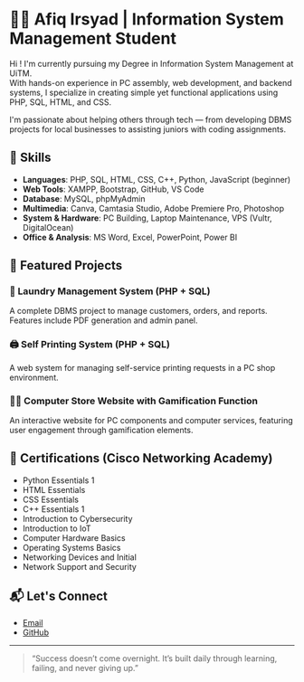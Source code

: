 # 👨‍💻 Afiq Irsyad | Information System Management Student

Hi ! I'm currently pursuing my Degree in Information System Management at UiTM.  
With hands-on experience in PC assembly, web development, and backend systems, I specialize in creating simple yet functional applications using PHP, SQL, HTML, and CSS.

I'm passionate about helping others through tech — from developing DBMS projects for local businesses to assisting juniors with coding assignments.

## 🔧 Skills
- **Languages**: PHP, SQL, HTML, CSS, C++, Python, JavaScript (beginner)
- **Web Tools**: XAMPP, Bootstrap, GitHub, VS Code
- **Database**: MySQL, phpMyAdmin
- **Multimedia**: Canva, Camtasia Studio, Adobe Premiere Pro, Photoshop
- **System & Hardware**: PC Building, Laptop Maintenance, VPS (Vultr, DigitalOcean)
- **Office & Analysis**: MS Word, Excel, PowerPoint, Power BI

## 📁 Featured Projects

### 🧺 Laundry Management System (PHP + SQL)
A complete DBMS project to manage customers, orders, and reports. Features include PDF generation and admin panel.
### 🖨️ Self Printing System (PHP + SQL)
A web system for managing self-service printing requests in a PC shop environment.
### 🧑‍🎓 Computer Store Website with Gamification Function
An interactive website for PC components and computer services, featuring user engagement through gamification elements.

## 🧾 Certifications (Cisco Networking Academy)
- Python Essentials 1
- HTML Essentials
- CSS Essentials
- C++ Essentials 1
- Introduction to Cybersecurity
- Introduction to IoT
- Computer Hardware Basics
- Operating Systems Basics
- Networking Devices and Initial 
- Network Support and Security

## 📬 Let's Connect

- [Email](mailto:muhdafiqirsyad074@gmail.com)
- [GitHub](https://github.com/AfiqIrsyad01)

---

> “Success doesn’t come overnight. It’s built daily through learning, failing, and never giving up.”
